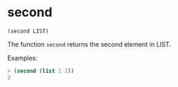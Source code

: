 # second

`(second LIST)`

The function `second` returns the second element in LIST.

Examples:

```lisp
> (second (list 1 2))
2
```
